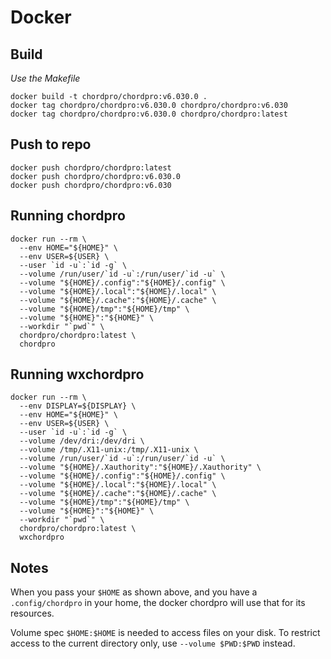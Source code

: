 # Docker

## Build

_Use the Makefile_

    docker build -t chordpro/chordpro:v6.030.0 .
    docker tag chordpro/chordpro:v6.030.0 chordpro/chordpro:v6.030
    docker tag chordpro/chordpro:v6.030.0 chordpro/chordpro:latest

## Push to repo

    docker push chordpro/chordpro:latest
    docker push chordpro/chordpro:v6.030.0
    docker push chordpro/chordpro:v6.030

## Running chordpro

	docker run --rm \
	  --env HOME="${HOME}" \
	  --env USER=${USER} \
	  --user `id -u`:`id -g` \
	  --volume /run/user/`id -u`:/run/user/`id -u` \
	  --volume "${HOME}/.config":"${HOME}/.config" \
	  --volume "${HOME}/.local":"${HOME}/.local" \
	  --volume "${HOME}/.cache":"${HOME}/.cache" \
	  --volume "${HOME}/tmp":"${HOME}/tmp" \
	  --volume "${HOME}":"${HOME}" \
	  --workdir "`pwd`" \
	  chordpro/chordpro:latest \
	  chordpro

## Running wxchordpro

	docker run --rm \
	  --env DISPLAY=${DISPLAY} \
	  --env HOME="${HOME}" \
	  --env USER=${USER} \
	  --user `id -u`:`id -g` \
	  --volume /dev/dri:/dev/dri \
	  --volume /tmp/.X11-unix:/tmp/.X11-unix \
	  --volume /run/user/`id -u`:/run/user/`id -u` \
	  --volume "${HOME}/.Xauthority":"${HOME}/.Xauthority" \
	  --volume "${HOME}/.config":"${HOME}/.config" \
	  --volume "${HOME}/.local":"${HOME}/.local" \
	  --volume "${HOME}/.cache":"${HOME}/.cache" \
	  --volume "${HOME}/tmp":"${HOME}/tmp" \
	  --volume "${HOME}":"${HOME}" \
	  --workdir "`pwd`" \
	  chordpro/chordpro:latest \
	  wxchordpro

## Notes

When you pass your `$HOME` as shown above, and you have a
`.config/chordpro` in your home, the docker chordpro will use that for
its resources.

Volume spec `$HOME:$HOME` is needed to access files on your disk. To restrict
access to the current directory only, use `--volume $PWD:$PWD` instead.
